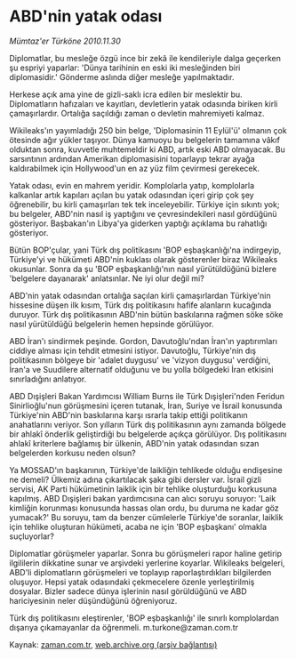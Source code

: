 # ABD'nin yatak odası

*Mümtaz'er Türköne 2010.11.30*

<td class="columnist-detail">
<p>Diplomatlar, bu mesleğe özgü ince bir zekâ ile kendileriyle dalga geçerken şu espriyi yaparlar: 'Dünya tarihinin en eski iki mesleğinden biri diplomasidir.' Gönderme aslında diğer mesleğe yapılmaktadır.</p>
<p><p>Herkese açık ama yine de gizli-saklı icra edilen bir meslektir bu. Diplomatların hafızaları ve kayıtları, devletlerin yatak odasında biriken kirli çamaşırlardır. Ortalığa saçıldığı zaman o devletin mahremiyeti kalmaz.
<p>Wikileaks'ın yayımladığı 250 bin belge, 'Diplomasinin 11 Eylül'ü' olmanın çok ötesinde ağır yükler taşıyor. Dünya kamuoyu bu belgelerin tamamına vâkıf olduktan sonra, kuvvetle muhtemeldir ki ABD, artık eski ABD olmayacak. Bu sarsıntının ardından Amerikan diplomasisini toparlayıp tekrar ayağa kaldırabilmek için Hollywood'un en az yüz film çevirmesi gerekecek.
<p>Yatak odası, evin en mahrem yeridir. Komplolarla yatıp, komplolarla kalkanlar artık kapıları açılan bu yatak odasından içeri girip çok şey öğrenebilir, bu kirli çamaşırları tek tek inceleyebilir. Türkiye için sıkıntı yok; bu belgeler, ABD'nin nasıl iş yaptığını ve çevresindekileri nasıl gördüğünü gösteriyor. Başbakan'ın Libya'ya giderken yaptığı açıklama bu rahatlığı gösteriyor.
<p>Bütün BOP'çular, yani Türk dış politikasını 'BOP eşbaşkanlığı'na indirgeyip, Türkiye'yi ve hükümeti ABD'nin kuklası olarak gösterenler biraz Wikileaks okusunlar. Sonra da şu 'BOP eşbaşkanlığı'nın nasıl yürütüldüğünü bizlere 'belgelere dayanarak' anlatsınlar. Ne iyi olur değil mi?
<p>ABD'nin yatak odasından ortalığa saçılan kirli çamaşırlardan Türkiye'nin hissesine düşen ilk kısım, Türk dış politikasını hafife alanların kucağında duruyor. Türk dış politikasının ABD'nin bütün baskılarına rağmen söke söke nasıl yürütüldüğü belgelerin hemen hepsinde görülüyor. 
<p>ABD İran'ı sindirmek peşinde. Gordon, Davutoğlu'ndan İran'ın yaptırımları ciddiye alması için tehdit etmesini istiyor. Davutoğlu, Türkiye'nin dış politikasının bölgeye bir 'adalet duygusu' ve 'vizyon duygusu' verdiğini, İran'a ve Suudilere alternatif olduğunu ve bu yolla bölgedeki İran etkisini sınırladığını anlatıyor.
<p>ABD Dışişleri Bakan Yardımcısı William Burns ile Türk Dışişleri'nden Feridun Sinirlioğlu'nun görüşmesini içeren tutanak, İran, Suriye ve İsrail konusunda Türkiye'nin ABD'nin baskılarına karşı ısrarla takip ettiği politikanın anahatlarını veriyor. Son yılların Türk dış politikasının aynı zamanda bölgede bir ahlakî önderlik geliştirdiği bu belgelerde açıkça görülüyor. Dış politikasını ahlakî kriterlere bağlamış bir ülkenin, ABD'nin yatak odasından sızan belgelerden korkusu neden olsun?
<p>Ya MOSSAD'ın başkanının, Türkiye'de laikliğin tehlikede olduğu endişesine ne demeli? Ülkemiz adına çıkartılacak şaka gibi dersler var. İsrail gizli servisi, AK Parti hükümetinin laiklik için bir tehlike oluşturduğu korkusuna kapılmış. ABD Dışişleri bakan yardımcısına can alıcı soruyu soruyor: 'Laik kimliğin korunması konusunda hassas olan ordu, bu duruma ne kadar göz yumacak?' Bu soruyu, tam da benzer cümlelerle Türkiye'de soranlar, laiklik için tehlike oluşturan hükümeti, acaba ne için 'BOP eşbaşkanı' olmakla suçluyorlar?
<p>Diplomatlar görüşmeler yaparlar. Sonra bu görüşmeleri rapor haline getirip ilgililerin dikkatine sunar ve arşivdeki yerlerine koyarlar. Wikileaks belgeleri, ABD'li diplomatların görüşmeleri ve toplayıp raporlaştırdıkları bilgilerden oluşuyor. Hepsi yatak odasındaki çekmecelere özenle yerleştirilmiş dosyalar. Bizler sadece dünya işlerinin nasıl görüldüğünü ve ABD hariciyesinin neler düşündüğünü öğreniyoruz.
<p>Türk dış politikasını eleştirenler, 'BOP eşbaşkanlığı' ile sınırlı komplolardan dışarıya çıkamayanlar da öğrenmeli. m.turkone@zaman.com.tr</p>
<a href="http://web.archive.org/web/20101204072058/mailto:m.turkone@zaman.com.tr">
</a></p></p></p></p></p></p></p></p></p></p></td>

Kaynak: [zaman.com.tr](http://zaman.com.tr/yazar.do?yazino=1058655), [web.archive.org (arşiv bağlantısı)](http://web.archive.org/web/20101204072058/http://zaman.com.tr:80/yazar.do?yazino=1058655)
